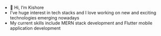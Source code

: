 - 👋 Hi, I’m Kishore
-  I’ve huge interest in tech stacks and I love working on new and exciting technologies emerging nowadays
-  My current skills include MERN stack development and Flutter mobile application development

